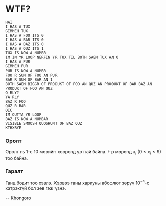 WTF?
====

    HAI
    I HAS A TUX
    GIMMEH TUX
    I HAS A FOO ITS 0
    I HAS A BAR ITS 0
    I HAS A BAZ ITS 0
    I HAS A QUZ ITS 1
    TUX IS NOW A NUMBR
    IM IN YR LOOP NERFIN YR TUX TIL BOTH SAEM TUX AN 0
    I HAS A PUR
    GIMMEH PUR
    PUR IS NOW A NUMBR
    FOO R SUM OF FOO AN PUR
    BAR R SUM OF BAR AN 1
    BOTH SAEM BIGGR OF PRODUKT OF FOO AN QUZ AN PRODUKT OF BAR BAZ AN PRODUKT OF FOO AN QUZ
    O RLY?
    YA RLY
    BAZ R FOO
    QUZ R BAR
    OIC
    IM OUTTA YR LOOP
    BAZ IS NOW A NUMBAR
    VISIBLE SMOOSH QUOSHUNT OF BAZ QUZ
    KTHXBYE


### Оролт
Оролт нь $1$-с $10$ мөрийн хооронд урттай байна. $i$-р мөрөнд $x_i$ ($0 ≤ x_i ≤ 9$) тоо байна.


### Гаралт
Ганц бодит тоо хэвлэ. Хэрвээ таны хариуны абсолют зөрүү $10^{-4}$-с хэтрэхгүй бол зөв гэж үзнэ.

-- Khongoro
